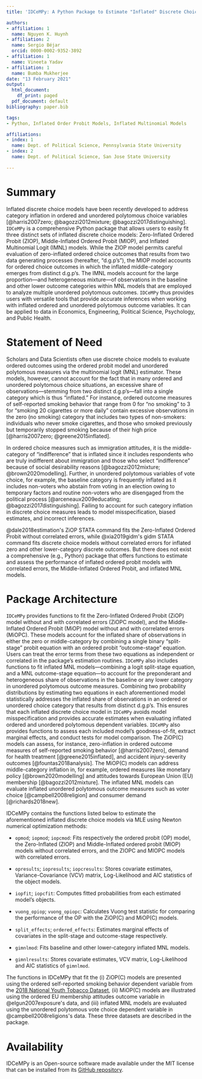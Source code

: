 ```yaml
---
title: 'IDCeMPy: A Python Package to Estimate "Inflated" Discrete Choice Models'

authors:
- affiliation: 1
  name: Nguyen K. Huynh
- affiliation: 2
  name: Sergio Béjar
  orcid: 0000-0002-9352-3892
- affiliation: 1
  name: Vineeta Yadav
- affiliation: 1
  name: Bumba Mukherjee
date: "13 February 2021"
output:
  html_document:
    df_print: paged
  pdf_document: default
bibliography: paper.bib

tags:
- Python, Inflated Order Probit Models, Inflated Multinomial Models

affiliations:
- index: 1
  name: Dept. of Political Science, Pennsylvania State University
- index: 2
  name: Dept. of Political Science, San Jose State University
  
---
```

# Summary
Inflated discrete choice models have been recently developed to
address category inflation in ordered and unordered 
polytomous choice variables [@harris2007zero; @bagozzi2012mixture; @bagozzi2017distinguishing].
`IDCeMPy` is a comprehensive Python package that allows users 
to easily fit three distinct sets of inflated discrete choice 
models: Zero-Inflated Ordered Probit (ZIOP), Middle-Inflated Ordered Probit (MIOP), 
and Inflated Multinomial Logit (IMNL) models. While the ZIOP model
permits careful evaluation of zero-inflated ordered choice outcomes
that results from two  data generating processes (hereafter, “d.g.p’s”),
the MIOP model accounts for ordered choice outcomes in which the 
inflated middle-category emerges from distinct d.g.p’s. 
The IMNL models account for the large proportion—and heterogeneous 
mixture—of observations in the baseline and other lower outcome 
categories within MNL models that are employed to analyze multiple
unordered polytomous outcomes. `IDCeMPy` thus provides users with 
versatile tools that provide accurate inferences when working with inflated
ordered and unordered polytomous outcome variables. It can be 
applied to data in Economics, Engineering, Political Science, Psychology, and Public Health. 

# Statement of Need
Scholars and Data Scientists often use discrete choice models to evaluate ordered outcomes using the ordered 
probit model and unordered polytomous measures via the multinomial logit (MNL) estimator. These models, 
however, cannot account for the fact that in many ordered and unordered polytomous choice situations, 
an excessive share of observations—stemming from two distinct d.g.p’s—fall into a single category which 
is thus “inflated.” For instance, ordered outcome measures of self-reported smoking behavior that range 
from 0 for “no smoking” to 3 for “smoking 20 cigarettes or more daily” contain excessive observations 
in the zero (no smoking) category that includes two types of non-smokers: individuals who never smoke 
cigarettes, and those who smoked previously but temporarily stopped smoking because of their high price 
[@harris2007zero; @greene2015inflated].  

In ordered choice measures such as immigration attitudes, it is the middle-category of “indifference” 
that is inflated since it includes respondents who are truly indifferent about immigration and those 
who select “indifference” because of social desirability reasons 
[@bagozzi2012mixture; @brown2020modelling]. Further, in unordered polytomous variables of vote choice, 
for example, the baseline category is frequently inflated as it includes non-voters who abstain from 
voting in an election owing to temporary factors and routine non-voters who are disengaged from 
the political process [@arceneaux2009educating; @bagozzi2017distinguishing]. Failing to account for such category inflation in discrete choice measures leads to model misspecification, 
biased estimates, and incorrect inferences. 

@dale2018estimation's ZiOP STATA command fits the Zero-Inflated Ordered Probit without
correlated errors, while @xia2019gidm's gidm STATA command fits discrete choice models 
without correlated errors for inflated zero and other lower-category discrete outcomes. 
But there does not exist a comprehensive (e.g., Python) package that offers functions to 
estimate and assess the performance of inflated ordered probit models with correlated errors, 
the Middle-Inflated Ordered Probit, and inflated MNL models. 

# Package Architecture
`IDCeMPy` provides functions to fit the Zero-Inflated Ordered Probit (ZiOP) model without 
and with correlated errors (ZiOPC model), and the Middle-Inflated Ordered Probit (MiOP) model
without and with correlated errors (MiOPC). These models account for the inflated share of 
observations in either the zero or middle-category by combining a single binary “split-stage” 
probit equation with an ordered probit “outcome-stage” equation. Users can treat the error terms 
from these two equations as independent or correlated in the package’s estimation routines. 
`IDCeMPy` also includes functions to fit inflated MNL models—combining a logit split-stage equation,
and a MNL outcome-stage equation—to account for the preponderant and heterogeneous share of 
observations in the baseline or any lower category in unordered polytomous outcome measures. 
Combining two probability distributions by estimating two equations in each aforementioned 
model statistically addresses the inflated share of observations in an ordered or unordered 
choice category that results from distinct d.g.p’s. This ensures that each inflated discrete 
choice model in `IDCeMPy` avoids model misspecification and provides accurate estimates when 
evaluating inflated ordered and unordered polytomous dependent variables. `IDCeMPy`
also provides functions to assess each included model’s goodness-of-fit, extract marginal effects, 
and conduct tests for model comparison. The ZiOP(C) models can assess, for instance, zero-inflation 
in ordered outcome measures of self-reported smoking behavior [@harris2007zero], 
demand for health treatment [@greene2015inflated], and accident injury-severity 
outcomes [@fountas2018analysis]. The MiOP(C) models can address middle-category 
inflation in, for example, ordered measures like monetary policy [@brown2020modelling] and attitudes 
towards European Union (EU) membership [@bagozzi2012mixture]. The inflated MNL models can 
evaluate inflated unordered polytomous outcome measures such as voter choice 
[@campbell2008religion] and consumer demand [@richards2018new].    

IDCeMPy contains the functions listed below to estimate the aforementioned inflated discrete choice models via MLE using Newton numerical optimization methods: 

* `opmod`; `iopmod`; `iopcmod`: Fits respectively the ordered probit (OP) model, the Zero-Inflated (ZIOP) and Middle-Inflated ordered probit (MIOP) models without correlated errors, and the ZIOPC and MIOPC models with correlated errors.

* `opresults`; `iopresults`; `iopcresults`: Stores covariate estimates, Variance-Covariance (VCV) matrix, Log-Likelihood and AIC statistics of the object models.

* `iopfit`; `iopcfit`: Computes fitted probabilities from each estimated model’s objects.

* `vuong_opiop`; `vuong_opiopc`: Calculates Vuong test statistic for comparing the performance of the OP with the ZiOP(C) and MiOP(C) models.

* `split_effects`; `ordered_effects`: Estimates marginal effects of covariates in the split-stage and outcome-stage respectively. 

* `gimnlmod`: Fits baseline and other lower-category inflated MNL models.

* `gimnlresults`: Stores covariate estimates, VCV matrix, Log-Likelihood and AIC statistics of `gimnlmod`.  

The functions in IDCeMPy that fit the (i) ZiOP(C) models are presented using the ordered self-reported 
smoking behavior dependent variable from the [2018 National Youth Tobacco Dataset](https://www.cdc.gov/tobacco/data_statistics/surveys/nyts/index.htm), (ii) MiOP(C) models 
are illustrated using the ordered EU membership attitudes outcome variable 
in @elgun2007exposure's data, and (iii) inflated MNL models are evaluated using the unordered 
polytomous vote choice dependent variable in @campbell2008religions's data. 
These three datasets are described in the package.

# Availability 
IDCeMPy is an Open-source software made available under the MIT license that can be installed from its [GitHub repository](https://github.com/hknd23/idcempy). 








